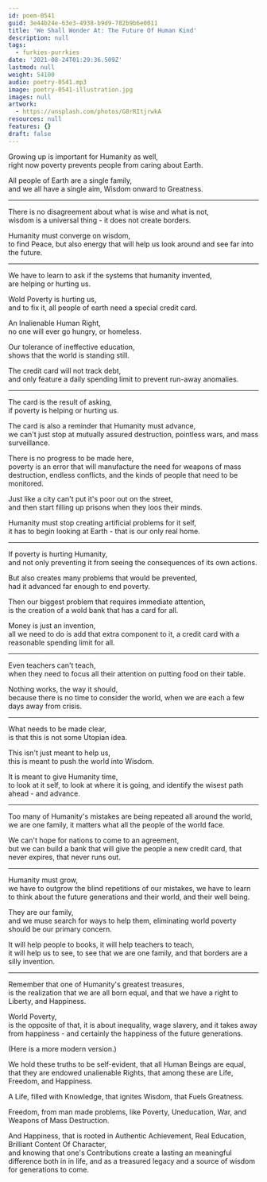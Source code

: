 ```yaml
---
id: poem-0541
guid: 3e44b24e-63e3-4938-b9d9-782b9b6e0011
title: 'We Shall Wonder At: The Future Of Human Kind'
description: null
tags:
  - furkies-purrkies
date: '2021-08-24T01:29:36.509Z'
lastmod: null
weight: 54100
audio: poetry-0541.mp3
image: poetry-0541-illustration.jpg
images: null
artwork:
  - https://unsplash.com/photos/G8rRItjrwkA
resources: null
features: {}
draft: false
---
```


Growing up is important for Humanity as well,\
right now poverty prevents people from caring about Earth.

All people of Earth are a single family,\
and we all have a single aim, Wisdom onward to Greatness.

---

There is no disagreement about what is wise and what is not,\
wisdom is a universal thing - it does not create borders.

Humanity must converge on wisdom,\
to find Peace, but also energy that will help us look around and see far into the future.

---

We have to learn to ask if the systems that humanity invented,\
are helping or hurting us.

Wold Poverty is hurting us,\
and to fix it, all people of earth need a special credit card.

An Inalienable Human Right,\
no one will ever go hungry, or homeless.

Our tolerance of ineffective education,\
shows that the world is standing still.

The credit card will not track debt,\
and only feature a daily spending limit to prevent run-away anomalies.

---

The card is the result of asking,\
if poverty is helping or hurting us.

The card is also a reminder that Humanity must advance,\
we can't just stop at mutually assured destruction, pointless wars, and mass surveillance.

There is no progress to be made here,\
poverty is an error that will manufacture the need for weapons of mass destruction, endless conflicts, and the kinds of people that need to be monitored.

Just like a city can't put it's poor out on the street,\
and then start filling up prisons when they loos their minds.

Humanity must stop creating artificial problems for it self,\
it has to begin looking at Earth - that is our only real home.

---

If poverty is hurting Humanity,\
and not only preventing it from seeing the consequences of its own actions.

But also creates many problems that would be prevented,\
had it advanced far enough to end poverty.

Then our biggest problem that requires immediate attention,\
is the creation of a wold bank that has a card for all.

Money is just an invention,\
all we need to do is add that extra component to it, a credit card with a reasonable spending limit for all.

---

Even teachers can't teach,\
when they need to focus all their attention on putting food on their table.

Nothing works, the way it should,\
because there is no time to consider the world, when we are each a few days away from crisis.

---

What needs to be made clear,\
is that this is not some Utopian idea.

This isn't just meant to help us,\
this is meant to push the world into Wisdom.

It is meant to give Humanity time,\
to look at it self, to look at where it is going, and identify the wisest path ahead - and advance.

---

Too many of Humanity's mistakes are being repeated all around the world,\
we are one family, it matters what all the people of the world face.

We can't hope for nations to come to an agreement,\
but we can build a bank that will give the people a new credit card, that never expires, that never runs out.

---

Humanity must grow,\
we have to outgrow the blind repetitions of our mistakes, we have to learn to think about the future generations and their world, and their well being.

They are our family,\
and we muse search for ways to help them, eliminating world poverty should be our primary concern.

It will help people to books, it will help teachers to teach,\
it will help us to see, to see that we are one family, and that borders are a silly invention.

---

Remember that one of Humanity's greatest treasures,\
is the realization that we are all born equal, and that we have a right to Liberty, and Happiness.

World Poverty,\
is the opposite of that, it is about inequality, wage slavery, and it takes away from happiness - and certainly the happiness of the future generations.

(Here is a more modern version.)

We hold these truths to be self-evident, that all Human Beings are equal,\
that they are endowed unalienable Rights, that among these are Life, Freedom, and Happiness.

A Life, filled with Knowledge, that ignites Wisdom, that Fuels Greatness.

Freedom, from man made problems, like Poverty, Uneducation, War, and Weapons of Mass Destruction.

And Happiness, that is rooted in Authentic Achievement, Real Education, Brilliant Content Of Character,\
and knowing that one's Contributions create a lasting an meaningful difference both in in life, and as a treasured legacy and a source of wisdom for generations to come.
